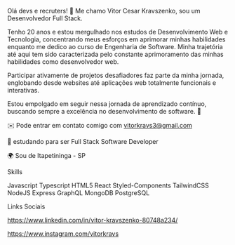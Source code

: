 Olá devs e recruters! 👋 Me chamo Vitor Cesar Kravszenko, sou um Desenvolvedor Full Stack.

Tenho 20 anos e estou mergulhado nos estudos de Desenvolvimento Web e Tecnologia, concentrando meus esforços em aprimorar minhas habilidades enquanto me dedico ao curso de Engenharia de Software. Minha trajetória até aqui tem sido caracterizada pelo constante aprimoramento das minhas habilidades como desenvolvedor web.

Participar ativamente de projetos desafiadores faz parte da minha jornada, englobando desde websites até aplicações web totalmente funcionais e interativas.

Estou empolgado em seguir nessa jornada de aprendizado contínuo, buscando sempre a excelência no desenvolvimento de software. 🚀

✉️ Pode entrar em contato comigo com vitorkravs3@gmail.com

🚀 estudando para ser Full Stack Software Developer

🌍 Sou de Itapetininga - SP

Skills

Javascript Typescript HTML5 React  Styled-Components TailwindCSS NodeJS Express GraphQL MongoDB PostgreSQL

Links Sociais

https://www.linkedin.com/in/vitor-kravszenko-80748a234/

https://www.instagram.com/vitorkravs
    
